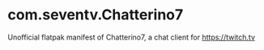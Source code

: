 # com.seventv.Chatterino7
Unofficial flatpak manifest of Chatterino7, a chat client for https://twitch.tv
